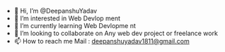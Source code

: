 - 👋 Hi, I’m @DeepanshuYadav
- 👀 I’m interested in Web Devlop  ment
- 🌱 I’m currently learning Web  Devlopme nt 
- 💞️ I’m looking to collaborate  on Any  web     dev  project or freelance  work
- 📫 How to  reach me  Mail   : deepanshuyadav1811@gmail.com   

<!---
Deepanshuyadav05/Deepanshuyadav05 is a ✨ special ✨ repository because its `README.md` (this file) appears on your GitHub profile.
You can click the Preview link to take a look at your changes.
--->
